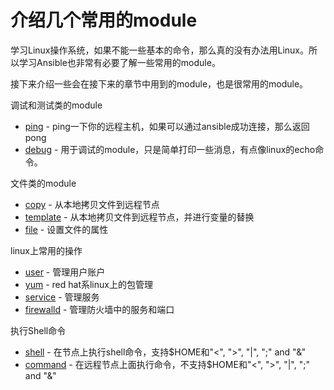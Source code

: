# 介绍几个常用的module

学习Linux操作系统，如果不能一些基本的命令，那么真的没有办法用Linux。所以学习Ansible也非常有必要了解一些常用的module。

接下来介绍一些会在接下来的章节中用到的module，也是很常用的module。

调试和测试类的module
* [ping](module_ping.html) - ping一下你的远程主机，如果可以通过ansible成功连接，那么返回pong
* [debug](module_debug.html) - 用于调试的module，只是简单打印一些消息，有点像linux的echo命令。

文件类的module
* [copy](module_copy.html) - 从本地拷贝文件到远程节点
* [template](module_template.html) - 从本地拷贝文件到远程节点，并进行变量的替换
* [file](module_file.html) - 设置文件的属性

linux上常用的操作
* [user](module_user.html) - 管理用户账户
* [yum](module_yum.html) - red hat系linux上的包管理
* [service](module_service.html) - 管理服务
* [firewalld](module_firewalld.html) - 管理防火墙中的服务和端口

执行Shell命令
* [shell](module_shell.html) - 在节点上执行shell命令，支持$HOME和"<", ">", "|", ";" and "&"
* [command](module_command.html) - 在远程节点上面执行命令，不支持$HOME和"<", ">", "|", ";" and "&"
